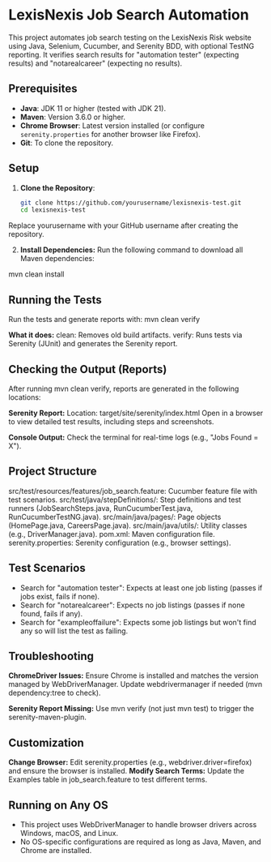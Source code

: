 # LexisNexis Job Search Automation

This project automates job search testing on the LexisNexis Risk website using Java, Selenium, Cucumber, and Serenity BDD, with optional TestNG reporting. It verifies search results for "automation tester" (expecting results) and "notarealcareer" (expecting no results).

## Prerequisites
- **Java**: JDK 11 or higher (tested with JDK 21).
- **Maven**: Version 3.6.0 or higher.
- **Chrome Browser**: Latest version installed (or configure `serenity.properties` for another browser like Firefox).
- **Git**: To clone the repository.

## Setup
1. **Clone the Repository**:
   ```bash
   git clone https://github.com/yourusername/lexisnexis-test.git
   cd lexisnexis-test
Replace yourusername with your GitHub username after creating the repository.

2. **Install Dependencies:** Run the following command to download all Maven dependencies:

mvn clean install

## Running the Tests
Run the tests and generate reports with:
mvn clean verify

**What it does:**
clean: Removes old build artifacts.
verify: Runs tests via Serenity (JUnit) and generates the Serenity report.


## Checking the Output (Reports)
After running mvn clean verify, reports are generated in the following locations:

**Serenity Report:**
Location: target/site/serenity/index.html
Open in a browser to view detailed test results, including steps and screenshots.

**Console Output:** Check the terminal for real-time logs (e.g., "Jobs Found = X").

## Project Structure
src/test/resources/features/job_search.feature: Cucumber feature file with test scenarios.
src/test/java/stepDefinitions/: Step definitions and test runners (JobSearchSteps.java, RunCucumberTest.java, RunCucumberTestNG.java).
src/main/java/pages/: Page objects (HomePage.java, CareersPage.java).
src/main/java/utils/: Utility classes (e.g., DriverManager.java).
pom.xml: Maven configuration file.
serenity.properties: Serenity configuration (e.g., browser settings).

## Test Scenarios
- Search for "automation tester": Expects at least one job listing (passes if jobs exist, fails if none).
- Search for "notarealcareer": Expects no job listings (passes if none found, fails if any).
- Search for "exampleoffailure": Expects some job listings but won't find any so will list the test as failing.

## Troubleshooting
**ChromeDriver Issues:** Ensure Chrome is installed and matches the version managed by WebDriverManager. Update webdrivermanager if needed (mvn dependency:tree to check).

**Serenity Report Missing:** Use mvn verify (not just mvn test) to trigger the serenity-maven-plugin.

## Customization
**Change Browser:** Edit serenity.properties (e.g., webdriver.driver=firefox) and ensure the browser is installed.
**Modify Search Terms:** Update the Examples table in job_search.feature to test different terms.


## Running on Any OS
- This project uses WebDriverManager to handle browser drivers across Windows, macOS, and Linux.
- No OS-specific configurations are required as long as Java, Maven, and Chrome are installed.